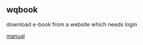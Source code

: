## wqbook
download e-book from a website which needs login

[manual](https://blog.csdn.net/cfyin/article/details/102641469)
